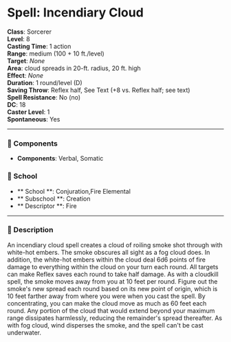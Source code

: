 
# Spell: Incendiary Cloud
**Class**: Sorcerer  
**Level**: 8  
**Casting Time**: 1 action  
**Range**: medium (100 + 10 ft./level)  
**Target**: _None_  
**Area**: cloud spreads in 20-ft. radius, 20 ft. high  
**Effect**: _None_  
**Duration**: 1 round/level (D)  
**Saving Throw**: Reflex half, See Text (+8 vs. Reflex half; see text)  
**Spell Resistance**: No (no)  
**DC**: 18  
**Caster Level**: 1  
**Spontaneous**: Yes

---

### 🔮 Components
- **Components**: Verbal, Somatic

### 🏫 School
- ** School **: Conjuration,Fire Elemental
- ** Subschool **: Creation
- ** Descriptor **: Fire
---

### 📜 Description
An incendiary cloud spell creates a cloud of roiling smoke shot through with white-hot embers. The smoke obscures all sight as a fog cloud does. In addition, the white-hot embers within the cloud deal 6d6 points of fire damage to everything within the cloud on your turn each round. All targets can make Reflex saves each round to take half damage. As with a cloudkill spell, the smoke moves away from you at 10 feet per round. Figure out the smoke's new spread each round based on its new point of origin, which is 10 feet farther away from where you were when you cast the spell. By concentrating, you can make the cloud move as much as 60 feet each round. Any portion of the cloud that would extend beyond your maximum range dissipates harmlessly, reducing the remainder's spread thereafter. As with fog cloud, wind disperses the smoke, and the spell can't be cast underwater.
